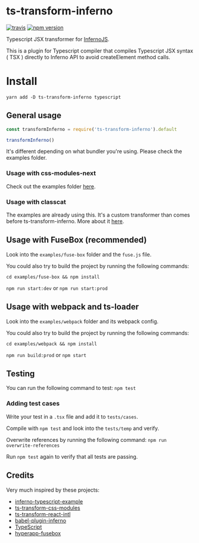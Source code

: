 # ts-transform-inferno

[![travis](https://travis-ci.org/deamme/ts-transform-inferno.svg?branch=master)](https://travis-ci.org/deamme/ts-transform-inferno)
[![npm version](https://badge.fury.io/js/ts-transform-inferno.svg)](https://badge.fury.io/js/ts-transform-inferno)

Typescript JSX transformer for [InfernoJS](https://github.com/infernojs/inferno).

This is a plugin for Typescript compiler that compiles Typescript JSX syntax ( TSX ) directly to Inferno API to avoid createElement method calls.

# Install

`yarn add -D ts-transform-inferno typescript`

## General usage

```javascript
const transformInferno = require('ts-transform-inferno').default

transformInferno()
```

It's different depending on what bundler you're using. Please check the examples folder.

### Usage with css-modules-next

Check out the examples folder [here](https://github.com/deamme/ts-transform-css-modules-next).

### Usage with classcat

The examples are already using this. It's a custom transformer than comes before ts-transform-inferno. More about it [here](https://github.com/deamme/ts-transform-classcat).

## Usage with FuseBox (recommended)

Look into the `examples/fuse-box` folder and the `fuse.js` file.

You could also try to build the project by running the following commands:

`cd examples/fuse-box && npm install`

`npm run start:dev` or `npm run start:prod`

## Usage with webpack and ts-loader

Look into the `examples/webpack` folder and its webpack config.

You could also try to build the project by running the following commands:

`cd examples/webpack && npm install`

`npm run build:prod` or `npm start`

## Testing

You can run the following command to test: `npm test`

### Adding test cases

Write your test in a `.tsx` file and add it to `tests/cases`.

Compile with `npm test` and look into the `tests/temp` and verify.

Overwrite references by running the following command: `npm run overwrite-references`

Run `npm test` again to verify that all tests are passing.

## Credits

Very much inspired by these projects:

- [inferno-typescript-example](https://github.com/infernojs/inferno-typescript-example)
- [ts-transform-css-modules](https://github.com/longlho/ts-transform-css-modules)
- [ts-transform-react-intl](https://github.com/longlho/ts-transform-react-intl)
- [babel-plugin-inferno](https://github.com/infernojs/babel-plugin-inferno)
- [TypeScript](https://github.com/Microsoft/TypeScript)
- [hyperapp-fusebox](https://github.com/osdevisnot/hyperapp-fusebox)
